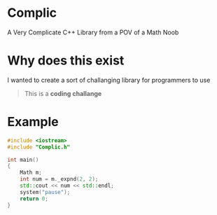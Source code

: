# Complic
A Very Complicate C++ Library from a POV of a Math Noob

# Why does this exist

I wanted to create a sort of challanging library for programmers to use

> This is a **coding challange**

# Example

```cpp
#include <iostream>
#include "Complic.h"

int main()
{
	Math m;
	int num = m._expnd(2, 2);
	std::cout << num << std::endl;
	system("pause");
	return 0;
}
```
